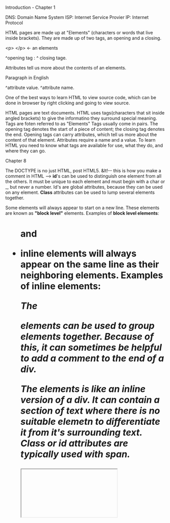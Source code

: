 Introduction - Chapter 1

DNS: Domain Name System
ISP: Internet Service Provier
IP: Internet Protocol

HTML pages are made up at "Elements" (characters or words that live inside brackets). They are made up of two tags, an opening and a closing.

\<p>            \</p> <- an elements

^opening tag : ^ closing tage.

Attributes tell us more about the contents of an elements.

<p lang="en-us"> Paragraph in English</p>
           ^attribute value.
    ^attribute name.

One of the best ways to learn HTML to view source code, which can be done in browser by right clicking and going to view source.

HTML pages are text documents.
HTML uses tags(characters that sit inside angled brackets) to give the informatino they surround special meaning.
Tags are foten referred to as "Elements"
Tags usually come in pairs. The opening tag denotes the start of a piece of content; the closing tag denotes the end.
Opening tags can carry attributes, which tell us more about the content of that element.
Attributes require a name and a value.
To learn HTML you need to know what tags are available for use, what they do, and where they can go.

Chapter 8

The DOCTYPE is no just HTML, post HTML5.
&lt!-- this is how you make a comment in HTML -->
**id**'s can be used to distinguish one element from all the others. It must be unique to each element and must begin with a char or _, but never a number.
Id's are global attributes, because they can be used on any element.
**Class** attributes can be used to lump several elements together.

Some elements will always appear to start on a new line. These elements are known as **"block level"** elements.
Examples of **block level elements**: <h1> <p> <ul> and <li>

**inline** elements will always appear on the same line as their neighboring elements.
Examples of **inline** elements: <a> <b> <em> <img>

The **<div>** elements can be used to group elements together. Because of this, it can sometimes be helpful to add a comment to the end of a div.

The **<span>** elements is like an inline version of a div. It can contain a section of text where there is no suitable elemetn to differentiate it from it's surrounding text.
**Class** or **id** attributes are typically used with span.

**<iframe>** is a little window inside the page. It's used to embed (think google maps page, where the map is embedded into the page).
**iframe attributes**
src: specifies the URL of the page to show in the frame.
height: height of iframe in pixels.
width: wide of irame in pixels.
seamless: applied to iframe where scrollbars are not desired. It does not need a value, but is often given a value of "seamless".

**<meta>** elements live inside the head. It contains information about the web page. The most common attributes in meta are **name** and **content**

Pre-defined values of **name**
**description**: Contains a description of the page. May be visible in search results. Maximum of 155 chars.
**keywords**:  list of coma seperated keywords that users might use to find the page.
**robots**: Indicates whether search engines should add this page to their search results. **noindex** is used in content to note if page should not appear in searches. **nofollow** is used to note that the page should appear in searches but the links within the page should not.

The **http-equiv** and **content** also appear as pairs. 
Pre-defined values of **http-equiv**
**author**: the author of the page.
**pragma**: Prevents broswer from caching the page.
**expires**: Because browsers often cache pages, the **expires** value indicates when the page should no longer be cached.
**expires format**: content="Fri, 04, Apr 2014 23:59:59 GMT"

Escape Characters (full list on pg194)
<: &lt: &#60
>: &gt: &#62
&: &amp: &#38
": &quot: &#34

DOCTYPES tell browser which version of HTML you are using.

You can add comments to your code between <!-- and --> markers.

The id and class attributes allow you to indentify particular elements.

The <div> and <span> elements allow you to group block-level and inline elements together.

<iframes> cut windows into your web pages through which other pages can e displayed.

The <meta> tag allows  you to supply all kinds of informatino about your web page.

Escape charactes are used to include special characters in  your pages such as <, >, and copyright.